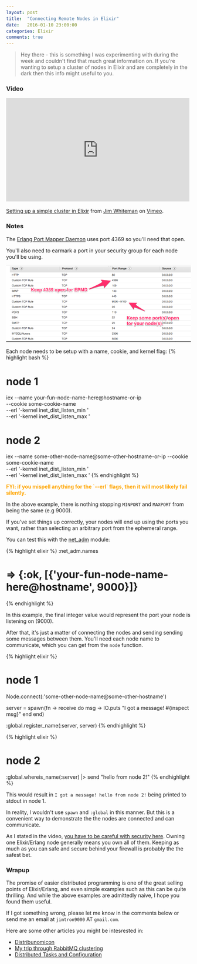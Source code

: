 ```yaml
---
layout: post
title:  "Connecting Remote Nodes in Elixir"
date:   2016-01-10 23:00:00
categories: Elixir
comments: true
---
```


> Hey there - this is something I was experimenting with during the week and couldn't find that much great
> information on. If you're wanting to setup a cluster of nodes in Elixir and are completely in the dark
> then this info might useful to you.

### Video

<iframe src="https://player.vimeo.com/video/151358592" width="500" height="281" frameborder="0" webkitallowfullscreen mozallowfullscreen allowfullscreen></iframe> <p><a href="https://vimeo.com/151358592">Setting up a simple cluster in Elixir</a> from <a href="https://vimeo.com/user29282688">Jim Whiteman</a> on <a href="https://vimeo.com">Vimeo</a>.</p>

### Notes

The <a href="http://www.erlang.org/doc/man/epmd.html" target="_blank">Erlang Port Mapper Daemon</a> uses port 4369 so you'll need that open.

You'll also need to earmark a port in your security group for each node you'll be using.

[![Security Group Example](/assets/security-groups.png)](/assets/security-groups.png)

Each node needs to be setup with a name, cookie, and kernel flag:
{% highlight bash %}
# node 1
iex --name your-fun-node-name-here@hostname-or-ip \
    --cookie some-cookie-name \
    --erl '-kernel inet_dist_listen_min <MINPORT>' \
    --erl '-kernel inet_dist_listen_max <MAXPORT>'

# node 2
iex --name some-other-node-name@some-other-hostname-or-ip
    --cookie some-cookie-name \
    --erl '-kernel inet_dist_listen_min <MINPORT>' \
    --erl '-kernel inet_dist_listen_max <MAXPORT>'
{% endhighlight %}

<div style="color: orange; font-weight: bold;">
FYI: if you mispell anything for the `--erl` flags, then it will most likely fail silently.
</div>

In the above example, there is nothing stopping `MINPORT` and `MAXPORT` from being the same (e.g 9000).

If you've set things up correctly, your nodes will end up using the ports you want, rather than selecting
an arbitrary port from the ephemeral range.

You can test this with the <a href="http://www.erlang.org/doc/man/net_adm.html" target="_blank">net_adm</a> module:

{% highlight elixir %}
:net_adm.names
# => {:ok, [{'your-fun-node-name-here@hostname', 9000}]}
{% endhighlight %}

In this example, the final integer value would represent the port your node is listening on (9000).

After that, it's just a matter of connecting the nodes and sending sending some messages between them.  You'll need each node name to communicate, which you can get from the `node` function.

{% highlight elixir %}
# node 1
Node.connect(:'some-other-node-name@some-other-hostname')

server = spawn(fn ->
  receive do
    msg -> IO.puts "I got a message! #{inspect msg}"
  end
end)

:global.register_name(:server, server)
{% endhighlight %}

{% highlight elixir %}
# node 2
:global.whereis_name(:server) |> send "hello from node 2!"
{% endhighlight %}

This would result in `I got a message! hello from node 2!` being printed to stdout in node 1.

In reality, I wouldn't use `spawn` and `:global` in this manner. But this is a convenient way to demonstrate the the nodes
are connected and can communicate.

As I stated in the video, <a href="http://stackoverflow.com/questions/13868214/what-are-security-risks-when-running-an-erlang-cluster" target="_blank">you have to be careful with security here</a>. Owning one Elixir/Erlang node generally means you own all of them. Keeping as much as you can safe and secure behind your firewall is probably the the safest bet.

### Wrapup

The promise of easier distributed programming is one of the great selling points of Elixir/Erlang, and even simple examples such as this can be quite thrilling. And while the above examples are admittedly naive, I hope you found them useful.

If I got something wrong, please let me know in the comments below or send me an email at `jimtron9000` AT `gmail.com`.

Here are some other articles you might be intesrested in:

- <a href="http://learnyousomeerlang.com/distribunomicon" target="_blank">Distribunomicon</a>
- <a href="http://thesoftjaguar.com/posts/2014/06/18/rabbitmq-cluster/" target="_blank">My trip through RabbitMQ clustering</a>
- <a href="http://elixir-lang.org/getting-started/mix-otp/distributed-tasks-and-configuration.html" target="_blank">Distributed Tasks and Configuration</a>
